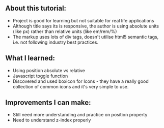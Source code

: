 <!-- Tutorial Link:  https://youtu.be/wEfaoAa99XY -->

## About this tutorial:

-   Project is good for learning but not suitable for real life applications
-   Although title says its is responsive, the author is using absolute units (like px) rather than relative units (like em/rem/%)
-   The markup uses lots of div tags, doesn't utilise html5 semantic tags, i.e. not following industry best practices.

## What I learned:

-   Using position absolute vs relative
-   Javascript toggle function
-   Discovered and used boxicon for Icons - they have a really good collection of common icons and it's very simple to use.

## Improvements I can make:

-   Still need more understanding and practice on position property
-   Need to understand z-index properly
